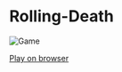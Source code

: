 # Rolling-Death

![Game](https://github.com/efemesudiyeli/Rolling-Death/assets/74561029/1d1a1bb0-8eba-4043-9634-c7409de0ebd6)

[Play on browser](https://awokendev.itch.io/rolling-death)
